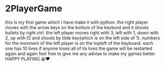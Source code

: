 # 2PlayerGame
this is my first game which i have make it with python.
the right player moves with the arrow keys on the bottom of the keybord and it shoots bullets by right ctrl.
the left player moves right with 3, left with 1, down with 2, up with f2 and shoots by tilde key(which is on the left side of 1).
numbers for the movment of the left player is on the topleft of the keyboard.
each one has 10 lives if anyone loses all of its lives the game will be restarted again and again
feel free to give me any advise to make my games better
HAPPY PLAYING 😀❤
